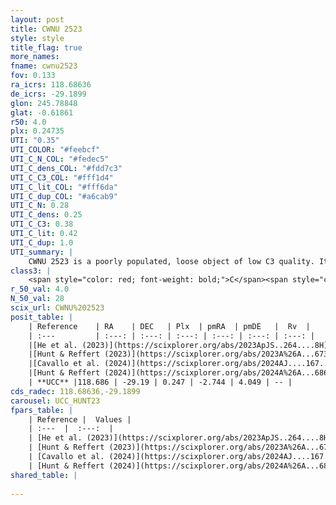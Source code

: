 ```yaml
---
layout: post
title: CWNU 2523
style: style
title_flag: true
more_names: 
fname: cwnu2523
fov: 0.133
ra_icrs: 118.68636
de_icrs: -29.1899
glon: 245.78848
glat: -0.61861
r50: 4.0
plx: 0.24735
UTI: "0.35"
UTI_COLOR: "#feebcf"
UTI_C_N_COL: "#fedec5"
UTI_C_dens_COL: "#fdd7c3"
UTI_C_C3_COL: "#fff1d4"
UTI_C_lit_COL: "#fff6da"
UTI_C_dup_COL: "#a6cab9"
UTI_C_N: 0.28
UTI_C_dens: 0.25
UTI_C_C3: 0.38
UTI_C_lit: 0.42
UTI_C_dup: 1.0
UTI_summary: |
    CWNU 2523 is a poorly populated, loose object of low C3 quality. It was recently reported in the literature.
class3: |
    <span style="color: red; font-weight: bold;">C</span><span style="color: #FFC300; font-weight: bold;">B</span>
r_50_val: 4.0
N_50_val: 28
scix_url: CWNU%202523
posit_table: |
    | Reference    | RA    | DEC   | Plx  | pmRA  | pmDE   |  Rv  |
    | :---         | :---: | :---: | :---: | :---: | :---: | :---: |
    |[He et al. (2023)](https://scixplorer.org/abs/2023ApJS..264....8H) | 118.674 | -29.187 | 0.259 | -2.749 | 4.049 | -- |
    |[Hunt & Reffert (2023)](https://scixplorer.org/abs/2023A%26A...673A.114H) | 118.658 | -29.188 | 0.25 | -2.777 | 4.064 | 61.515 |
    |[Cavallo et al. (2024)](https://scixplorer.org/abs/2024AJ....167...12C) | 118.664 | -29.186 | 0.253 | -- | -- | -- |
    |[Hunt & Reffert (2024)](https://scixplorer.org/abs/2024A%26A...686A..42H) | 118.658 | -29.188 | 0.25 | -2.777 | 4.064 | 61.515 |
    | **UCC** |118.686 | -29.19 | 0.247 | -2.744 | 4.049 | -- | 
cds_radec: 118.68636,-29.1899
carousel: UCC_HUNT23
fpars_table: |
    | Reference |  Values |
    | :---  |  :---:  |
    | [He et al. (2023)](https://scixplorer.org/abs/2023ApJS..264....8H) | `A0=2.95, m-M=13.25, logAge=6.95` |
    | [Hunt & Reffert (2023)](https://scixplorer.org/abs/2023A%26A...673A.114H) | `AV50=1.545, diffAV50=2.492, MOD50=12.666, logAge50=8.508` |
    | [Cavallo et al. (2024)](https://scixplorer.org/abs/2024AJ....167...12C) | `AV50=1.94, dMod50=12.8, logAge50=8.49, [Fe/H]50=0.59` |
    | [Hunt & Reffert (2024)](https://scixplorer.org/abs/2024A%26A...686A..42H) | `MassJ=219.926` |
shared_table: |
    
---
```

